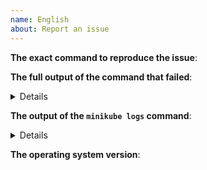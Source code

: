 ```yaml
---
name: English
about: Report an issue
---
```

<!-- Please use this template while reporting an issue, providing as much information as possible. Failure to do so may result in a delayed response. Thank you! -->

**The exact command to reproduce the issue**:


**The full output of the command that failed**:<details>



</details>

**The output of the `minikube logs` command**:<details>



</details>

**The operating system version**:
